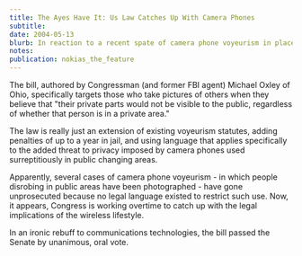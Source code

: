```yaml
---
title: The Ayes Have It: Us Law Catches Up With Camera Phones
subtitle: 
date: 2004-05-13
blurb: In reaction to a recent spate of camera phone voyeurism in places like locker rooms and bleacher seats, a new bill has been put before the US Congress that would make it illegal to videotape, photograph, film, broadcast or record a person who is naked or in underwear in any location a \"reasonable person would believe that he or she could disrobe in privacy.\"
notes: 
publication: nokias_the_feature
---
```


The bill, authored by Congressman (and former FBI agent) Michael Oxley of Ohio, specifically targets those who take pictures of others when they believe that "their private parts would not be visible to the public, regardless of whether that person is in a private area."

The law is really just an extension of existing voyeurism statutes, adding penalties of up to a year in jail, and using language that applies specifically to the added threat to privacy imposed by camera phones used surreptitiously in public changing areas.

Apparently, several cases of camera phone voyeurism - in which people disrobing in public areas have been photographed - have gone unprosecuted because no legal language existed to restrict such use. Now, it appears, Congress is working overtime to catch up with the legal implications of the wireless lifestyle.

In an ironic rebuff to communications technologies, the bill passed the Senate by unanimous, oral vote.

